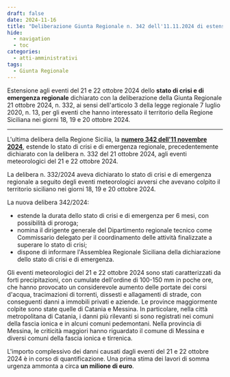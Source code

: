 ```yaml
---
draft: false
date: 2024-11-16
title: "Deliberazione Giunta Regionale n. 342 dell'11.11.2024 di estensione dello stato di cirisi ed emergenza"
hide:
  - navigation
  - toc
categories:
  - atti-amministrativi
tags:
  - Giunta Regionale
---
```



Estensione agli eventi del 21 e 22 ottobre 2024 dello **stato di crisi e di emergenza regionale** dichiarato con la deliberazione della Giunta Regionale 21 ottobre 2024, n. 332, 
ai sensi dell'articolo 3 della legge regionale 7 luglio 2020, n. 13, per gli eventi che hanno interessato il territorio della Regione Siciliana nei giorni 18, 19 e 20 ottobre 2024.

---

L'ultima delibera della Regione Sicilia, la [**numero 342 dell'11 novembre 2024**](https://www2.regione.sicilia.it/deliberegiunta/file/giunta/allegati/N.342_11.11.2024.pdf), estende lo stato di crisi e di emergenza regionale, precedentemente dichiarato con la delibera n. 332 del 21 ottobre 2024, agli eventi meteorologici del 21 e 22 ottobre 2024. 

La delibera n. 332/2024 aveva dichiarato lo stato di crisi e di emergenza regionale a seguito degli eventi meteorologici avversi che avevano colpito il territorio siciliano nei giorni 18, 19 e 20 ottobre 2024. 

La nuova delibera 342/2024:

- estende la durata dello stato di crisi e di emergenza per 6 mesi, con possibilità di proroga;
- nomina il dirigente generale del Dipartimento regionale tecnico come Commissario delegato per il coordinamento delle attività finalizzate a superare lo stato di crisi; 
- dispone di informare l'Assemblea Regionale Siciliana della dichiarazione dello stato di crisi e di emergenza.

Gli eventi meteorologici del 21 e 22 ottobre 2024 sono stati caratterizzati da forti precipitazioni, con cumulate dell'ordine di 100-150 mm in poche ore, che hanno provocato un considerevole aumento delle portate dei corsi d'acqua, tracimazioni di torrenti, dissesti e allagamenti di strade, con conseguenti danni a immobili privati e aziende. Le province maggiormente colpite sono state quelle di Catania e Messina. In particolare, nella città metropolitana di Catania, i danni più rilevanti si sono registrati nei comuni della fascia ionica e in alcuni comuni pedemontani. Nella provincia di Messina, le criticità maggiori hanno riguardato il comune di Messina e diversi comuni della fascia ionica e tirrenica.

L'importo complessivo dei danni causati dagli eventi del 21 e 22 ottobre 2024 è in corso di quantificazione. Una prima stima dei lavori di somma urgenza ammonta a circa **un milione di euro**.


